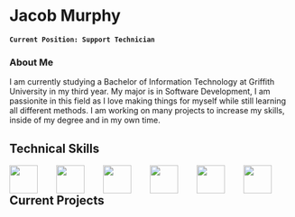 # Jacob Murphy 

**`Current Position: Support Technician`**

### About Me
I am currently studying a Bachelor of Information Technology at Griffith University in my third year. My major is in Software Development, I am passionite in this field as I love making things for myself while still learning all different methods.
I am working on many projects to increase my skills, inside of my degree and in my own time.


## Technical Skills

<img align="left" width="50px" style="padding-right:30px;" src="https://cdn.jsdelivr.net/gh/devicons/devicon/icons/html5/html5-original-wordmark.svg" />       
<img align="left" width="50px" style="padding-right:30px;" src="https://cdn.jsdelivr.net/gh/devicons/devicon/icons/css3/css3-original-wordmark.svg" />
<img align="left" width="50px" style="padding-right:30px;" src="https://cdn.jsdelivr.net/gh/devicons/devicon/icons/python/python-original-wordmark.svg" />
<img align="left" width="50px" style="padding-right:30px;" src="https://cdn.jsdelivr.net/gh/devicons/devicon/icons/mysql/mysql-original-wordmark.svg" />
<img align="left" width="50px" style="padding-right:30px;" src="https://cdn.jsdelivr.net/gh/devicons/devicon/icons/mongodb/mongodb-original-wordmark.svg" />
<img align="left" width="50px" style="padding-right:30px;" src="https://cdn.jsdelivr.net/gh/devicons/devicon/icons/javascript/javascript-original.svg" />
          
          
## Current Projects 

